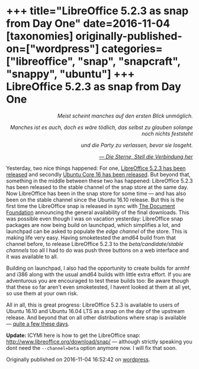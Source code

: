 +++
title="LibreOffice 5.2.3 as snap from Day One"
date=2016-11-04
[taxonomies]
originally-published-on=["wordpress"]
categories=["libreoffice", "snap", "snapcraft", "snappy", "ubuntu"]
+++
LibreOffice 5.2.3 as snap from Day One
======================================

<p style="text-align:right;"><em>Meist scheint manches auf den ersten Blick unmöglich.</em></p>
<p style="text-align:right;"><em>Manches ist es auch, doch es wäre tödlich, das selbst zu glauben solange noch nichts feststeht</em></p>
<p style="text-align:right;"><em>und die Party zu verlassen, bevor sie losgeht.</em></p>
<p style="text-align:right;"><em><a href="https://www.youtube.com/watch?v=Di0T3rVaV6Y">— Die Sterne, Stell die Verbindung her</a></em></p>

<p style="text-align:left;">Yesterday, two nice things happened: For one, <a href="https://blog.documentfoundation.org/blog/2016/11/03/announcement-of-libreoffice-5-2-3/">LibreOffice 5.2.3 has been released</a> and secondly <a href="https://insights.ubuntu.com/2016/11/03/ubuntu-core-16-delivers-foundation-for-secure-iot/">Ubuntu Core 16 has been released</a>. But beyond that, something in the middle between these two has happened: LibreOffice 5.2.3 has been released to the stable channel of the snap store at the same day. Now LibreOffice has been in the snap store for some time — and has also been on the stable channel since the Ubuntu 16.10 release. But this is the first time the LibreOffice snap is released in sync with <a href="http://www.documentfoundation.org/">The Document Foundation</a> announcing the general availability of the final downloads. This was possible even though I was on vacation yesterday: LibreOffice snap packages are now being build on launchpad, which simplifies a lot, and launchpad can be asked to populate the <em>edge channel</em> of the store. This is making life very easy. Having smoketested the amd64 build from that channel before, to release LibreOffice 5.2.3 to the <em>beta/candidate/stable channels </em>too all I had to do was push three buttons on a web interface and it was available to all.</p>
<p style="text-align:left;">Building on launchpad, I also had the opportunity to create builds for armhf and i386 along with the usual amd64 builds with little extra effort. If you are adventurous you are encouraged to test these builds too: Be aware though that these so far aren’t even smoketested, I havent looked at them at all yet, so use them at your own risk.</p>
<p style="text-align:left;">All in all, this is great progress: LibreOffice 5.2.3 is available to users of Ubuntu 16.10 and Ubuntu 16.04 LTS as a snap on the day of the upstream release. And beyond that on all other distributions where snap is available — <a href="http://snapcraft.io/">quite a few these days</a>.</p>
<p style="text-align:left;"><strong>Update:</strong> ICYMI here is how to get the LibreOffice snap: <a href="http://www.libreoffice.org/download/snap/">http://www.libreoffice.org/download/snap/</a> — although strictly speaking you dont need the <code>--channel=beta</code> option anymore now. I will fix that soon.</p>
<p style="text-align:left;"></p>

Originally published on 2016-11-04 16:52:42 on [wordpress](https://skyfromme.wordpress.com/2016/11/04/libreoffice-5-2-3-as-snap-from-day-one/).
